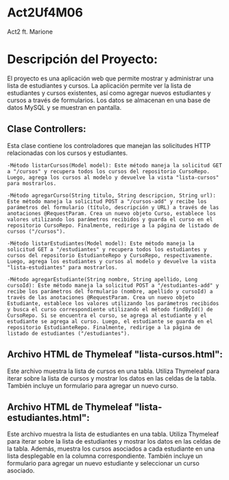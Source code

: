 # Act2Uf4M06
Act2 ft. Marione
<h1>Descripción del Proyecto:</h1>
El proyecto es una aplicación web que permite mostrar y administrar una lista de estudiantes y cursos.
La aplicación permite ver la lista de estudiantes y cursos existentes, así como agregar nuevos estudiantes y cursos a través de formularios. Los datos se almacenan en una base de datos MySQL y se muestran en pantalla.

<h2>Clase Controllers:</h2>
Esta clase contiene los controladores que manejan las solicitudes HTTP relacionadas con los cursos y estudiantes.

    -Método listarCursos(Model model): Este método maneja la solicitud GET a "/cursos" y recupera todos los cursos del repositorio CursoRepo. Luego, agrega los cursos al modelo y devuelve la vista "lista-cursos" para mostrarlos.

    -Método agregarCurso(String titulo, String descripcion, String url): Este método maneja la solicitud POST a "/cursos-add" y recibe los parámetros del formulario (título, descripción y URL) a través de las anotaciones @RequestParam. Crea un nuevo objeto Curso, establece los valores utilizando los parámetros recibidos y guarda el curso en el repositorio CursoRepo. Finalmente, redirige a la página de listado de cursos ("/cursos").

    -Método listarEstudiantes(Model model): Este método maneja la solicitud GET a "/estudiantes" y recupera todos los estudiantes y cursos del repositorio EstudianteRepo y CursoRepo, respectivamente. Luego, agrega los estudiantes y cursos al modelo y devuelve la vista "lista-estudiantes" para mostrarlos.

    -Método agregarEstudiante(String nombre, String apellido, Long cursoId): Este método maneja la solicitud POST a "/estudiantes-add" y recibe los parámetros del formulario (nombre, apellido y cursoId) a través de las anotaciones @RequestParam. Crea un nuevo objeto Estudiante, establece los valores utilizando los parámetros recibidos y busca el curso correspondiente utilizando el método findById() de CursoRepo. Si se encuentra el curso, se agrega al estudiante y el estudiante se agrega al curso. Luego, el estudiante se guarda en el repositorio EstudianteRepo. Finalmente, redirige a la página de listado de estudiantes ("/estudiantes").

<h2>Archivo HTML de Thymeleaf "lista-cursos.html":</h2>
Este archivo muestra la lista de cursos en una tabla. Utiliza Thymeleaf para iterar sobre la lista de cursos y mostrar los datos en las celdas de la tabla. También incluye un formulario para agregar un nuevo curso.

<h2>Archivo HTML de Thymeleaf "lista-estudiantes.html":</h2>
Este archivo muestra la lista de estudiantes en una tabla. Utiliza Thymeleaf para iterar sobre la lista de estudiantes y mostrar los datos en las celdas de la tabla. Además, muestra los cursos asociados a cada estudiante en una lista desplegable en la columna correspondiente. También incluye un formulario para agregar un nuevo estudiante y seleccionar un curso asociado.

